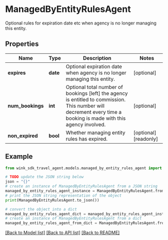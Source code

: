 # ManagedByEntityRulesAgent

Optional rules for expiration date etc when agency is no longer managing this entity.

## Properties

Name | Type | Description | Notes
------------ | ------------- | ------------- | -------------
**expires** | **date** | Optional expiration date when agency is no longer managing this entity. | [optional] 
**num_bookings** | **int** | Optional total number of bookings [left] the agency is entitled to commission. This number will decrement every time a booking is made with this agency involved. | [optional] 
**non_expired** | **bool** | Whether managing entity rules has expired. | [optional] [readonly] 

## Example

```python
from wink_sdk_travel_agent.models.managed_by_entity_rules_agent import ManagedByEntityRulesAgent

# TODO update the JSON string below
json = "{}"
# create an instance of ManagedByEntityRulesAgent from a JSON string
managed_by_entity_rules_agent_instance = ManagedByEntityRulesAgent.from_json(json)
# print the JSON string representation of the object
print(ManagedByEntityRulesAgent.to_json())

# convert the object into a dict
managed_by_entity_rules_agent_dict = managed_by_entity_rules_agent_instance.to_dict()
# create an instance of ManagedByEntityRulesAgent from a dict
managed_by_entity_rules_agent_from_dict = ManagedByEntityRulesAgent.from_dict(managed_by_entity_rules_agent_dict)
```
[[Back to Model list]](../README.md#documentation-for-models) [[Back to API list]](../README.md#documentation-for-api-endpoints) [[Back to README]](../README.md)


